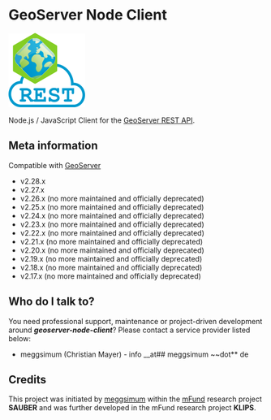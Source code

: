 # GeoServer Node Client

![GeoSever Node Client Logo](geoserver-node-client-logo_150px.png)

Node.js / JavaScript Client for the [GeoServer REST API](https://docs.geoserver.org/stable/en/user/rest/).

## Meta information

Compatible with [GeoServer](https://geoserver.org)

- v2.28.x
- v2.27.x
- v2.26.x (no more maintained and officially deprecated)
- v2.25.x (no more maintained and officially deprecated)
- v2.24.x (no more maintained and officially deprecated)
- v2.23.x (no more maintained and officially deprecated)
- v2.22.x (no more maintained and officially deprecated)
- v2.21.x (no more maintained and officially deprecated)
- v2.20.x (no more maintained and officially deprecated)
- v2.19.x (no more maintained and officially deprecated)
- v2.18.x (no more maintained and officially deprecated)
- v2.17.x (no more maintained and officially deprecated)

## Who do I talk to?

You need professional support, maintenance or project-driven development around ***geoserver-node-client***? Please contact a service provider listed below:

- meggsimum (Christian Mayer) - info __at## meggsimum ~~dot** de

## Credits

This project was initiated by [meggsimum](https://meggsimum.de) within the [mFund](https://www.bmv.de/EN/Topics/Digital-Matters/mFund/mFund.html) research project **SAUBER**  and was further developed in the mFund research project **KLIPS**.
